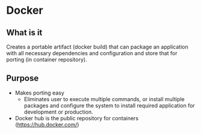# Docker

## What is it

Creates a portable artifact (docker build) that can package an application with all necessary dependencies and configuration and store that for porting (in container repository).

## Purpose

- Makes porting easy
  - Eliminates user to execute multiple commands, or install multiple packages and configure the system to install required application for development or production.
- Docker hub is the public repository for containers (<https://hub.docker.com/>)
